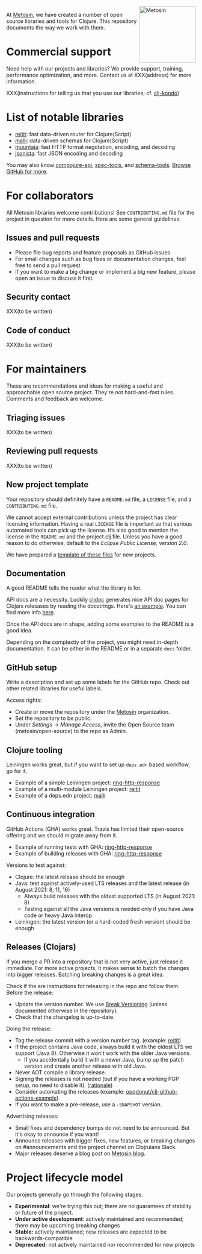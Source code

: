 <img width="150" src="https://raw.githubusercontent.com/metosin/media/master/metosin_black_vertical.svg" alt="Metosin" align="right" />

At [Metosin](https://www.metosin.fi/),
we have created a number of open source libraries and tools for Clojure.
This repository documents the way we work with them.

# Commercial support

Need help with our projects and libraries?
We provide support, training, performance optimization, and more. Contact us at XXX(address) for more information.

XXX(instructions for telling us that you use our libraries; cf. [clj-kondo](https://github.com/clj-kondo/clj-kondo/issues/438))

# List of notable libraries

- [reitit](https://github.com/metosin/reitit): fast data-driven router for Clojure(Script)
- [malli](https://github.com/metosin/malli): data-driven schemas for Clojure(Script)
- [muuntaja](https://github.com/metosin/muuntaja): fast HTTP format negotation, encoding, and decoding
- [jsonista](https://github.com/metosin/jsonista): fast JSON encoding and decoding

You may also know [compojure-api](https://github.com/metosin/compojure-api), [spec-tools](https://github.com/metosin/spec-tools), and [schema-tools](https://github.com/metosin/schema-tools). [Browse GitHub for more](https://github.com/metosin?q=&type=public&language=&sort=).

# For collaborators

All Metosin libraries welcome contributions!
See `CONTRIBUTING.md` file for the project in question for more details.
Here are some general guidelines:

## Issues and pull requests

* Please file bug reports and feature proposals as GitHub issues
* For small changes such as bug fixes or documentation changes, feel free to send a pull request
* If you want to make a big change or implement a big new feature, please open an issue to discuss it first.

## Security contact

XXX(to be written)

## Code of conduct

XXX(to be written)

# For maintainers

These are recommendations and ideas for making a useful and approachable open source project.
They're not hard-and-fast rules.
Comments and feedback are welcome.

## Triaging issues

XXX(to be written)

## Reviewing pull requests

XXX(to be written)

## New project template

Your repository should definitely have a `README.md` file, a `LICENSE` file, and a `CONTRIBUTING.md` file.

We cannot accept external contributions unless the project has clear licensing information.
Having a real `LICENSE` file is important so that various automated tools can pick up the license.
It’s also good to mention the license in the `README.md` and the project.clj file.
Unless you have a good reason to do otherwise, default to the *Eclipse Public License, version 2.0*.

We have prepared a [template of these files](./template) for new projects.

## Documentation

A good README tells the reader what the library is for.

API docs are a necessity.
Luckily [cljdoc](https://cljdoc.org) generates nice API doc pages for Clojars relesases by reading the docstrings.
Here's [an example](https://cljdoc.org/d/metosin/ring-http-response/).
You can find more info [here](https://github.com/cljdoc/cljdoc/blob/master/doc/userguide/for-library-authors.adoc).

Once the API docs are in shape, adding some examples to the README is a good idea.

Depending on the complextiy of the project, you might need in-depth documentation.
It can be either in the README or in a separate `docs` folder.

## GitHub setup

Write a description and set up some labels for the GitHub repo.
Check out other related libraries for useful labels.

Access rights:

* Create or move the repository under the [Metosin](https://github.com/metosin/) organization.
* Set the repository to be public.
* Under _Settings_ → _Manage Access_, invite the Open Source team (metosin/open-source) to the repo as Admin.

## Clojure tooling

Leiningen works great, but if you want to set up `deps.edn` based workflow, go for it.

* Example of a simple Leiningen project: [ring-http-response](https://github.com/metosin/ring-http-response)
* Example of a multi-module Leiningen project: [reitit](https://github.com/metosin/reitit)
* Example of a deps.edn project: [malli](https://github.com/metosin/malli)

## Continuous integration

GitHub Actions (GHA) works great. Travis has limited their open-source offering and we should migrate away from it.

* Example of running tests with GHA: [ring-http-response](https://github.com/metosin/ring-http-response/blob/master/.github/workflows/clojure.yml)
* Example of building releases with GHA: [ring-http-response](https://github.com/metosin/ring-http-response/blob/master/.github/workflows/release.yml) 

Versions to test against:

* Clojure: the latest release should be enough
* Java: test against actively-used LTS releases and the latest release (in August 2021: 8, 11, 16)
  * Always build releases with the oldest supported LTS (in August 2021: 8)
  * Testing against all the Java versions is needed only if you have Java code or heavy Java interop
* Leiningen: the latest version (or a hard-coded fresh version) should be enough

## Releases (Clojars)

If you merge a PR into a repository that is not very active, just release it immediate.
For more active projects, it makes sense to batch the changes into bigger releases.
Batching breaking changes is a great idea.

Check if the are instructions for releasing in the repo and follow them. Before the release:

* Update the version number. We use [Break Versioning](https://github.com/ptaoussanis/encore/blob/master/BREAK-VERSIONING.md) (unless documented otherwise in the repository).
* Check that the changelog is up-to-date.

Doing the release:

* Tag the release commit with a version number tag. (example: [reitit](https://github.com/metosin/reitit/releases))
* If the project contains Java code, always build it with the oldest LTS we support (Java 8).
  Otherwise it won't work with the older Java versions.
  * If you accidentally build it with a newer Java, bump up the patch version and create another release with old Java.
* Never AOT compile a library release.
* Signing the releases is not needed (but if you have a working PGP setup, no need to disable it). ([rationale](https://quanttype.net/posts/2020-07-26-signing-jars-is-worthless.html))
* Consider automating the releases (example: [opqdonut/clj-github-actions-example](https://github.com/opqdonut/clj-github-actions-example))
* If you want to make a pre-release, use a `-SNAPSHOT` version.

Advertising releases:

* Small fixes and dependency bumps do not need to be announced. But it's okay to announce if you want!
* Announce releases with bigger fixes, new features, or breaking changes on #announcements and the project channel on Clojruians Slack.
* Major releases deserve a blog post on [Metosin blog](https://www.metosin.fi/blog/).

# Project lifecycle model

Our projects generally go through the following stages:

* **Experimental**: we're trying this out; there are no guarantees of stability or future of the project.
* **Under active development**: actively maintained and recommended; there may be upcoming breaking changes
* **Stable:** actively maintained; new releases are expected to be backwards-compatible
* **Deprecated:** not actively maintained nor recommended for new projects
